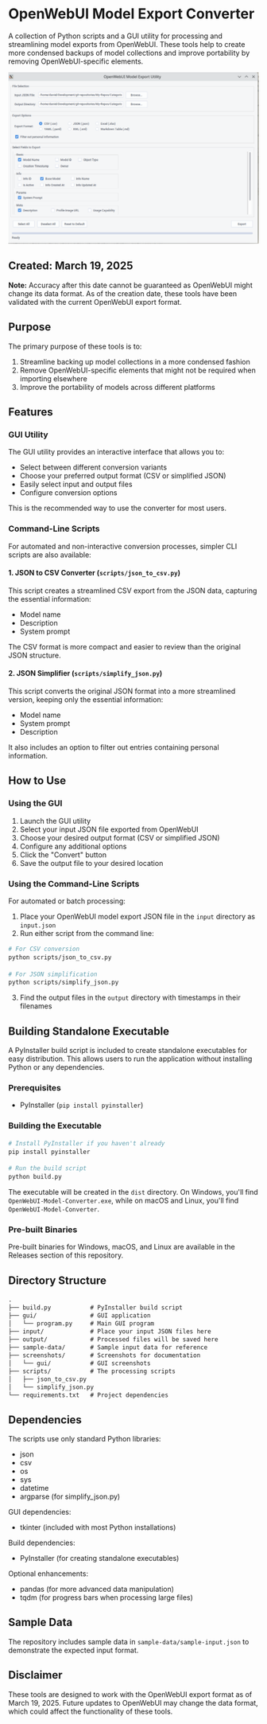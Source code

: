 # OpenWebUI Model Export Converter

A collection of Python scripts and a GUI utility for processing and streamlining model exports from OpenWebUI. These tools help to create more condensed backups of model collections and improve portability by removing OpenWebUI-specific elements.

![GUI Interface](screenshots/gui/gui.png)

## Created: March 19, 2025

**Note:** Accuracy after this date cannot be guaranteed as OpenWebUI might change its data format. As of the creation date, these tools have been validated with the current OpenWebUI export format.

## Purpose

The primary purpose of these tools is to:

1. Streamline backing up model collections in a more condensed fashion
2. Remove OpenWebUI-specific elements that might not be required when importing elsewhere
3. Improve the portability of models across different platforms

## Features

### GUI Utility

The GUI utility provides an interactive interface that allows you to:
- Select between different conversion variants
- Choose your preferred output format (CSV or simplified JSON)
- Easily select input and output files
- Configure conversion options

This is the recommended way to use the converter for most users.

### Command-Line Scripts

For automated and non-interactive conversion processes, simpler CLI scripts are also available:

#### 1. JSON to CSV Converter (`scripts/json_to_csv.py`)

This script creates a streamlined CSV export from the JSON data, capturing the essential information:
- Model name
- Description
- System prompt

The CSV format is more compact and easier to review than the original JSON structure.

#### 2. JSON Simplifier (`scripts/simplify_json.py`)

This script converts the original JSON format into a more streamlined version, keeping only the essential information:
- Model name
- System prompt
- Description

It also includes an option to filter out entries containing personal information.

## How to Use

### Using the GUI

1. Launch the GUI utility
2. Select your input JSON file exported from OpenWebUI
3. Choose your desired output format (CSV or simplified JSON)
4. Configure any additional options
5. Click the "Convert" button
6. Save the output file to your desired location

### Using the Command-Line Scripts

For automated or batch processing:

1. Place your OpenWebUI model export JSON file in the `input` directory as `input.json`
2. Run either script from the command line:

```bash
# For CSV conversion
python scripts/json_to_csv.py

# For JSON simplification
python scripts/simplify_json.py
```

3. Find the output files in the `output` directory with timestamps in their filenames

## Building Standalone Executable

A PyInstaller build script is included to create standalone executables for easy distribution. This allows users to run the application without installing Python or any dependencies.

### Prerequisites

- PyInstaller (`pip install pyinstaller`)

### Building the Executable

```bash
# Install PyInstaller if you haven't already
pip install pyinstaller

# Run the build script
python build.py
```

The executable will be created in the `dist` directory. On Windows, you'll find `OpenWebUI-Model-Converter.exe`, while on macOS and Linux, you'll find `OpenWebUI-Model-Converter`.

### Pre-built Binaries

Pre-built binaries for Windows, macOS, and Linux are available in the Releases section of this repository.

## Directory Structure

```
.
├── build.py           # PyInstaller build script
├── gui/               # GUI application
│   └── program.py     # Main GUI program
├── input/             # Place your input JSON files here
├── output/            # Processed files will be saved here
├── sample-data/       # Sample input data for reference
├── screenshots/       # Screenshots for documentation
│   └── gui/           # GUI screenshots
├── scripts/           # The processing scripts
│   ├── json_to_csv.py
│   └── simplify_json.py
└── requirements.txt   # Project dependencies
```

## Dependencies

The scripts use only standard Python libraries:
- json
- csv
- os
- sys
- datetime
- argparse (for simplify_json.py)

GUI dependencies:
- tkinter (included with most Python installations)

Build dependencies:
- PyInstaller (for creating standalone executables)

Optional enhancements:
- pandas (for more advanced data manipulation)
- tqdm (for progress bars when processing large files)

## Sample Data

The repository includes sample data in `sample-data/sample-input.json` to demonstrate the expected input format.

## Disclaimer

These tools are designed to work with the OpenWebUI export format as of March 19, 2025. Future updates to OpenWebUI may change the data format, which could affect the functionality of these tools.
